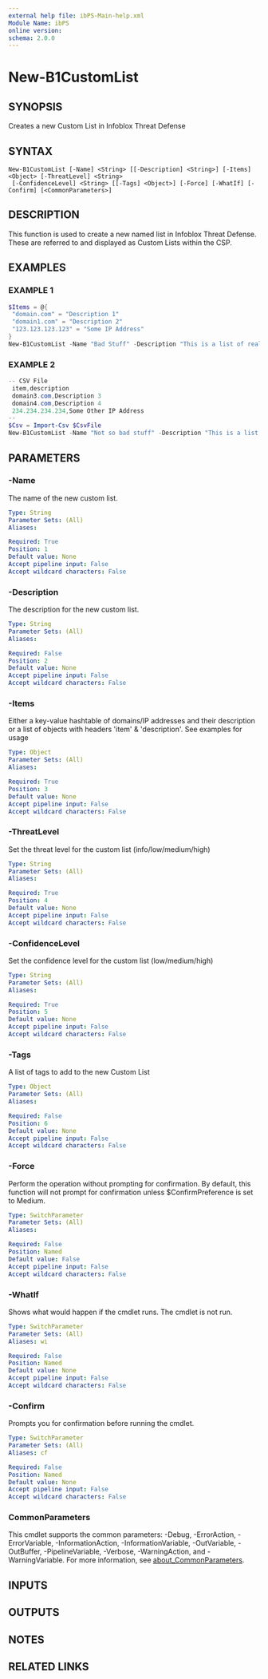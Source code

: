 ```yaml
---
external help file: ibPS-Main-help.xml
Module Name: ibPS
online version:
schema: 2.0.0
---
```


# New-B1CustomList

## SYNOPSIS
Creates a new Custom List in Infoblox Threat Defense

## SYNTAX

```
New-B1CustomList [-Name] <String> [[-Description] <String>] [-Items] <Object> [-ThreatLevel] <String>
 [-ConfidenceLevel] <String> [[-Tags] <Object>] [-Force] [-WhatIf] [-Confirm] [<CommonParameters>]
```

## DESCRIPTION
This function is used to create a new named list in Infoblox Threat Defense.
These are referred to and displayed as Custom Lists within the CSP.

## EXAMPLES

### EXAMPLE 1
```powershell
$Items = @{
 "domain.com" = "Description 1"
 "domain1.com" = "Description 2"
 "123.123.123.123" = "Some IP Address"
}
New-B1CustomList -Name "Bad Stuff" -Description "This is a list of really bad stuff" -Items $Items -ThreatLevel HIGH -ConfidenceLevel MEDIUM
```

### EXAMPLE 2
```powershell
-- CSV File
 item,description
 domain3.com,Description 3
 domain4.com,Description 4
 234.234.234.234,Some Other IP Address
--
$Csv = Import-Csv $CsvFile
New-B1CustomList -Name "Not so bad stuff" -Description "This is a list of not so bad stuff" -Items $Csv -ThreatLevel MEDIUM -ConfidenceLevel HIGH
```

## PARAMETERS

### -Name
The name of the new custom list.

```yaml
Type: String
Parameter Sets: (All)
Aliases:

Required: True
Position: 1
Default value: None
Accept pipeline input: False
Accept wildcard characters: False
```

### -Description
The description for the new custom list.

```yaml
Type: String
Parameter Sets: (All)
Aliases:

Required: False
Position: 2
Default value: None
Accept pipeline input: False
Accept wildcard characters: False
```

### -Items
Either a key-value hashtable of domains/IP addresses and their description or a list of objects with headers 'item' & 'description'.
See examples for usage

```yaml
Type: Object
Parameter Sets: (All)
Aliases:

Required: True
Position: 3
Default value: None
Accept pipeline input: False
Accept wildcard characters: False
```

### -ThreatLevel
Set the threat level for the custom list (info/low/medium/high)

```yaml
Type: String
Parameter Sets: (All)
Aliases:

Required: True
Position: 4
Default value: None
Accept pipeline input: False
Accept wildcard characters: False
```

### -ConfidenceLevel
Set the confidence level for the custom list (low/medium/high)

```yaml
Type: String
Parameter Sets: (All)
Aliases:

Required: True
Position: 5
Default value: None
Accept pipeline input: False
Accept wildcard characters: False
```

### -Tags
A list of tags to add to the new Custom List

```yaml
Type: Object
Parameter Sets: (All)
Aliases:

Required: False
Position: 6
Default value: None
Accept pipeline input: False
Accept wildcard characters: False
```

### -Force
Perform the operation without prompting for confirmation.
By default, this function will not prompt for confirmation unless $ConfirmPreference is set to Medium.

```yaml
Type: SwitchParameter
Parameter Sets: (All)
Aliases:

Required: False
Position: Named
Default value: False
Accept pipeline input: False
Accept wildcard characters: False
```

### -WhatIf
Shows what would happen if the cmdlet runs.
The cmdlet is not run.

```yaml
Type: SwitchParameter
Parameter Sets: (All)
Aliases: wi

Required: False
Position: Named
Default value: None
Accept pipeline input: False
Accept wildcard characters: False
```

### -Confirm
Prompts you for confirmation before running the cmdlet.

```yaml
Type: SwitchParameter
Parameter Sets: (All)
Aliases: cf

Required: False
Position: Named
Default value: None
Accept pipeline input: False
Accept wildcard characters: False
```

### CommonParameters
This cmdlet supports the common parameters: -Debug, -ErrorAction, -ErrorVariable, -InformationAction, -InformationVariable, -OutVariable, -OutBuffer, -PipelineVariable, -Verbose, -WarningAction, and -WarningVariable. For more information, see [about_CommonParameters](http://go.microsoft.com/fwlink/?LinkID=113216).

## INPUTS

## OUTPUTS

## NOTES

## RELATED LINKS
